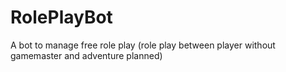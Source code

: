 # RolePlayBot
A bot to manage free role play (role play between player without gamemaster and adventure planned)